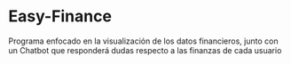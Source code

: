 # Easy-Finance
Programa enfocado en la visualización de los datos financieros, junto con un Chatbot que responderá dudas respecto a las finanzas de cada usuario
